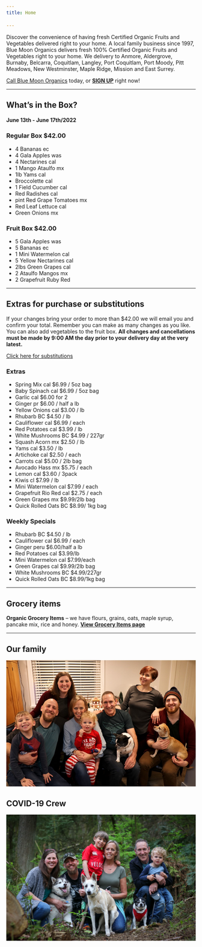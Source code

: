 ```yaml
---
title: Home

---
```

Discover the convenience of having fresh Certified Organic Fruits and Vegetables delivered right to your home. A local family business since 1997, Blue Moon Organics delivers fresh 100% Certified Organic Fruits and Vegetables right to your home. We delivery to Anmore, Aldergrove, Burnaby, Belcarra, Coquitlam, Langley, Port Coquitlam, Port Moody, Pitt Meadows, New Westminster, Maple Ridge, Mission and East Surrey.

[Call Blue Moon Organics](/contact) today, or [**SIGN UP**](/sign-up) right now!

***

## What’s in the Box?

#### **June 13th - June 17th/2022**

### Regular Box $42.00

* 4 Bananas  ec
* 4 Gala Apples  was
* 4 Nectarines  cal
* 1 Mango Ataulfo  mx
* 1lb Yams  cal
* Broccolette  cal
* 1 Field Cucumber  cal
* Red Radishes  cal
* pint Red Grape Tomatoes  mx
* Red Leaf Lettuce  cal
* Green Onions  mx

### Fruit Box $42.00

* 5 Gala Apples  was
* 5 Bananas  ec
* 1 Mini Watermelon  cal
* 5 Yellow Nectarines  cal
* 2lbs Green Grapes  cal
* 2 Ataulfo Mangos  mx
* 2 Grapefruit Ruby Red

***

## Extras for purchase or substitutions

If your changes bring your order to more than $42.00 we will email you and confirm your total. Remember you can make as many changes as you like. You can also add vegetables to the fruit box. **All changes and cancellations must be made by 9:00 AM the day prior to your delivery day at the very latest.**

[Click here for substitutions](/substitutions "Click here for substitutions")

### Extras

* Spring Mix  cal   $6.99 / 5oz bag
* Baby Spinach cal   $6.99 / 5oz bag
* Garlic  cal   $6.00 for 2
* Ginger  pr   $6.00 / half a lb
* Yellow Onions  cal   $3.00 / lb
* Rhubarb  BC  $4.50 / lb
* Cauliflower  cal  $6.99 / each
* Red Potatoes  cal   $3.99 / lb
* White Mushrooms BC  $4.99 / 227gr
* Squash Acorn  mx  $2.50 / lb
* Yams  cal   $3.50 / lb
* Artichoke  cal   $2.50 / each
* Carrots  cal   $5.00 / 2lb bag
* Avocado Hass mx  $5.75 / each
* Lemon  cal   $3.60 / 3pack
* Kiwis  cl   $7.99 / lb
* Mini Watermelon cal  $7.99 / each
* Grapefruit Rio Red  cal  $2.75 / each
* Green Grapes  mx  $9.99/2lb bag
* Quick Rolled Oats BC  $8.99/ 1kg bag

### Weekly Specials

* Rhubarb  BC   $4.50 / lb
* Cauliflower  cal  $6.99 / each
* Ginger  peru  $6.00/half a lb
* Red Potatoes  cal  $3.99/lb
* Mini Watermelon cal  $7.99/each
* Green Grapes  cal  $9.99/2lb bag
* White Mushrooms  BC  $4.99/227gr
* Quick Rolled Oats BC  $8.99/1kg bag

***

## Grocery items

**Organic Grocery Items** – we have flours, grains, oats, maple syrup, pancake mix, rice and honey. [**View Grocery Items page**](/groceries)

***

## Our family

![Our family.](./uploads/IMG_1376-copy.jpg "Our family")

## COVID-19 Crew

![COVID-19 crew.](./uploads/covid.jpg "COVID-19 crew")